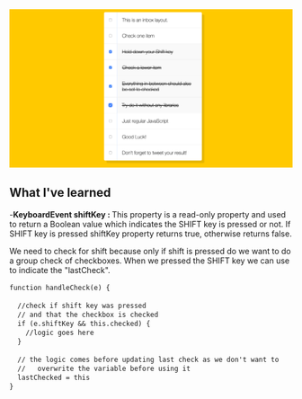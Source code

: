<img src="./img/screenshot.png">

What I've learned
-

-<strong>KeyboardEvent shiftKey : </strong> This property is a read-only property and used to return a Boolean value which indicates the SHIFT key is pressed or not. If SHIFT key is pressed shiftKey property returns true, otherwise returns false. 

We need to check for shift because only if shift is pressed do we want to do a group check of checkboxes. When we pressed the SHIFT key we can use to indicate the "lastCheck".

``` 
function handleCheck(e) {

  //check if shift key was pressed 
  // and that the checkbox is checked
  if (e.shiftKey && this.checked) {
    //logic goes here
  }

  // the logic comes before updating last check as we don't want to 
  //   overwrite the variable before using it
  lastChecked = this
}
```


